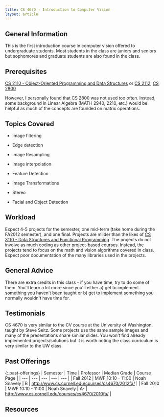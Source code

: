 ```yaml
---
title: CS 4670 - Introduction to Computer Vision
layout: article
---
```


## General Information

This is the first introduction course in computer vision offered to undergraduate students. Most students in the class are juniors and seniors but sophomores and graduate students are also found in the class.

## Prerequisites

[CS 2110 - Object-Oriented Programming and Data Structures](https://github.com/mrkev/Official-CS-Wiki/blob/master/classes/CS2110.md) or [CS 2112](https://github.com/mrkev/Official-CS-Wiki/blob/master/classes/CS2112.md), [CS 2800](https://github.com/mrkev/Official-CS-Wiki/blob/master/classes/CS2800.md)

However, I personally found that CS 2800 was not used too often. Instead, some background in Linear Algebra (MATH 2940, 2210, etc.) would be helpful as much of the concepts are founded on matrix operations.

## Topics Covered

 - Image filtering

 - Edge detection

 - Image Resampling

 - Image interpolation

 - Feature Detection

 - Image Transformations

 - Stereo

 - Facial and Object Detection

## Workload

Expect 4-5 projects for the semester, one mid-term (take home during the FA2012 semester), and one final. Projects are milder than the likes of [CS 3110 - Data Structures and Functional Programming](https://github.com/mrkev/Official-CS-Wiki/blob/master/classes/CS3110.md). The projects do not involve as much coding as other project-based courses. Instead, the projects tend to focus on the math and vision algorithms covered in class. Expect poor documentation of the many libraries used in the projects.

## General Advice

There are extra credits in this class - if you have time, try to do some of them. You'll learn a lot more since you'll either a) get to implement something you haven't been taught or b) get to implement something you normally wouldn't have time for.

## Testimonials

CS 4670 is very similar to the CV course at the University of Washington, taught by Steve Seitz. Some projects use the same sample images and many of the presentations share similar slides. You won't find already implemented projects/solutions but it is worth noting the class curriculum is very similar to the UW class.

## Past Offerings

{:.past-offerings}
| Semester | Time | Professor | Median Grade | Course Page |
| --- | --- | --- | --- | --- |
| Fall 2012 | MWF 10:10 - 11:00 | Noah Snavely | B | http://www.cs.cornell.edu/courses/cs4670/2012fa/ |
| Fall 2010 | MWF 10:10 - 11:00 | Noah Snavely | A- | http://www.cs.cornell.edu/courses/cs4670/2010fa/ |

## Resources
